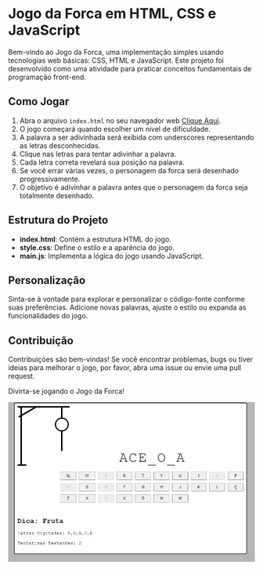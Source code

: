 # Jogo da Forca em HTML, CSS e JavaScript

Bem-vindo ao Jogo da Forca, uma implementação simples usando tecnologias web básicas: CSS, HTML e JavaScript. Este projeto foi desenvolvido como uma atividade para praticar conceitos fundamentais de programação front-end.

## Como Jogar

1. Abra o arquivo `index.html` no seu navegador web [Clique Aqui](https://italomartinsg.github.io/forca-js/).
2. O jogo começará quando escolher um nivel de dificuldade.
3. A palavra a ser adivinhada será exibida com underscores representando as letras desconhecidas.
4. Clique nas letras para tentar adivinhar a palavra.
5. Cada letra correta revelará sua posição na palavra.
6. Se você errar várias vezes, o personagem da forca será desenhado progressivamente.
7. O objetivo é adivinhar a palavra antes que o personagem da forca seja totalmente desenhado.

## Estrutura do Projeto

- **index.html**: Contém a estrutura HTML do jogo.
- **style.css**: Define o estilo e a aparência do jogo.
- **main.js**: Implementa a lógica do jogo usando JavaScript.

## Personalização

Sinta-se à vontade para explorar e personalizar o código-fonte conforme suas preferências. Adicione novas palavras, ajuste o estilo ou expanda as funcionalidades do jogo.

## Contribuição

Contribuições são bem-vindas! Se você encontrar problemas, bugs ou tiver ideias para melhorar o jogo, por favor, abra uma issue ou envie uma pull request.

Divirta-se jogando o Jogo da Forca!

![Screenshot](forca.png)
